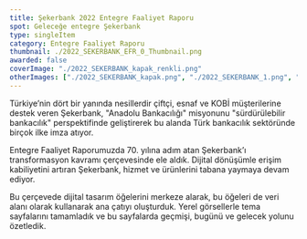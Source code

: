 ```yaml
---
title: Şekerbank 2022 Entegre Faaliyet Raporu
spot: Geleceğe entegre Şekerbank
type: singleItem
category: Entegre Faaliyet Raporu
thumbnail: ./2022_SEKERBANK_EFR_0_Thumbnail.png
awarded: false
coverImage: "./2022_SEKERBANK_kapak_renkli.png"
otherImages: ["./2022_SEKERBANK_kapak.png", "./2022_SEKERBANK_1.png", "./2022_SEKERBANK_2.png", "./2022_SEKERBANK_3.png"]
---
```


Türkiye’nin dört bir yanında nesillerdir çiftçi, esnaf ve KOBİ müşterilerine destek veren Şekerbank, "Anadolu Bankacılığı" misyonunu "sürdürülebilir bankacılık" perspektifinde geliştirerek bu alanda Türk bankacılık sektöründe birçok ilke imza atıyor.

Entegre Faaliyet Raporumuzda 70. yılına adım atan Şekerbank’ı transformasyon kavramı çerçevesinde ele aldık. Dijital dönüşümle erişim kabiliyetini artıran Şekerbank, hizmet ve ürünlerini tabana yaymaya devam ediyor.

Bu çerçevede dijital tasarım öğelerini merkeze alarak, bu öğeleri de veri alanı olarak kullanarak ana çatıyı oluşturduk. Yerel görsellerle tema sayfalarını tamamladık ve bu sayfalarda geçmişi, bugünü ve gelecek yolunu özetledik.
